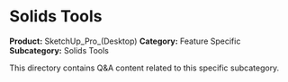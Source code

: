 # Solids Tools

**Product:** SketchUp_Pro_(Desktop)
**Category:** Feature Specific
**Subcategory:** Solids Tools

This directory contains Q&A content related to this specific subcategory.
